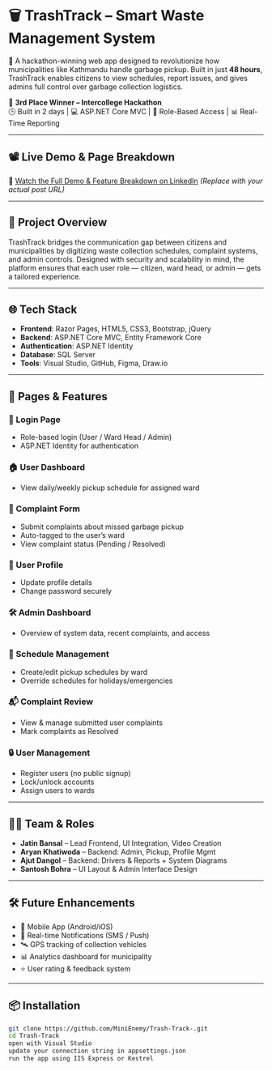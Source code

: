 # 🗑️ TrashTrack – Smart Waste Management System

🚀 A hackathon-winning web app designed to revolutionize how municipalities like Kathmandu handle garbage pickup. Built in just **48 hours**, TrashTrack enables citizens to view schedules, report issues, and gives admins full control over garbage collection logistics.

🥉 **3rd Place Winner – Intercollege Hackathon**  
🕒 Built in 2 days | 💻 ASP.NET Core MVC | 🔐 Role-Based Access | 📊 Real-Time Reporting

---

## 📽️ Live Demo & Page Breakdown

🔗 [Watch the Full Demo & Feature Breakdown on LinkedIn](https://www.linkedin.com/in/jatin-bansal/) *(Replace with your actual post URL)*

---

## 🧩 Project Overview

TrashTrack bridges the communication gap between citizens and municipalities by digitizing waste collection schedules, complaint systems, and admin controls. Designed with security and scalability in mind, the platform ensures that each user role — citizen, ward head, or admin — gets a tailored experience.

---

## 🌐 Tech Stack

- **Frontend**: Razor Pages, HTML5, CSS3, Bootstrap, jQuery  
- **Backend**: ASP.NET Core MVC, Entity Framework Core  
- **Authentication**: ASP.NET Identity  
- **Database**: SQL Server  
- **Tools**: Visual Studio, GitHub, Figma, Draw.io  

---

## 📄 Pages & Features

### 👥 Login Page
- Role-based login (User / Ward Head / Admin)
- ASP.NET Identity for authentication

### 🏠 User Dashboard
- View daily/weekly pickup schedule for assigned ward

### 📝 Complaint Form
- Submit complaints about missed garbage pickup
- Auto-tagged to the user’s ward
- View complaint status (Pending / Resolved)

### 👤 User Profile
- Update profile details
- Change password securely

### 🛠️ Admin Dashboard
- Overview of system data, recent complaints, and access

### 📅 Schedule Management
- Create/edit pickup schedules by ward
- Override schedules for holidays/emergencies

### 📬 Complaint Review
- View & manage submitted user complaints
- Mark complaints as Resolved

### 🔒 User Management
- Register users (no public signup)
- Lock/unlock accounts
- Assign users to wards

---

## 👨‍💻 Team & Roles

- **Jatin Bansal** – Lead Frontend, UI Integration, Video Creation  
- **Aryan Khatiwoda** – Backend: Admin, Pickup, Profile Mgmt  
- **Ajut Dangol** – Backend: Drivers & Reports + System Diagrams  
- **Santosh Bohra** – UI Layout & Admin Interface Design

---

## 🛠️ Future Enhancements

- 📱 Mobile App (Android/iOS)
- 🔔 Real-time Notifications (SMS / Push)
- 🛰️ GPS tracking of collection vehicles
- 📊 Analytics dashboard for municipality
- ⭐ User rating & feedback system

---

## 📦 Installation

```bash
git clone https://github.com/MiniEnemy/Trash-Track-.git
cd Trash-Track
open with Visual Studio
update your connection string in appsettings.json
run the app using IIS Express or Kestrel
